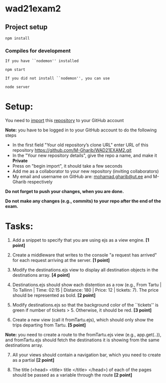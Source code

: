 # wad21exam2

## Project setup
```
npm install
```

### Compiles for development
```
If you have ``nodemon'' installed 

npm start

If you did not install ``nodemon'', you can use

node server 
```

# Setup:

You need to [import](https://docs.github.com/en/github/importing-your-projects-to-github/importing-source-code-to-github/importing-a-repository-with-github-importer)   this [repository](https://github.com/M-Gharib/WAD21EXAM2.git)  to your GitHub account

**Note:** you have to be logged in to your GitHub account to do the following steps

- In the first field "Your old repository’s clone URL" enter URL of this repository https://github.com/M-Gharib/WAD21EXAM2.git
- In the "Your new repository details", give the repo a name, and make it **Private**
- Press on "begin import", it should take a few seconds
- Add me as a collaborator to your new repository (inviting collaborators)
- My email and username on GitHub are: mohamad.gharib@ut.ee and M-Gharib respectively

**Do not forget to push your changes, when you are done.**

**Do not make any changes (e.g., commits) to your repo after the end of the exam.**




# Tasks:

1. Add a snippet to specify that you are using ejs as a view engine. **[1 point]**

2. Create a middleware that writes to the console "a request has arrived" for each request arriving at  the server. **[1 point]**

3. Modify the destinations.ejs view to display all destination objects in the destinations array. **[4 point]**

4. Destinations.ejs should show each distention  as a row (e.g., From Tartu | To Tallinn | Time: 02:15  | Distance: 180 | Price: 12 | tickets: 7). The price should be represented as bold. **[2 point]**

5. Modify destinations.ejs so that the background color of the ``tickets'' is green if number of tickets > 5. Otherwise, it should be red. **[3 point]**

6. Create a new view (call it fromTartu.ejs), which should only show the trips departing from Tartu. **[5 point]**

 **Note:** you need to create a route to the fromTartu.ejs view (e.g., app.get(..)), and fromTartu.ejs  should fetch the destinations it is showing from the same destinations array.

7. All your views should contain a navigation bar, which you need to create as a partial **[2 point]**

8. The title (\<head> \<title> title \</title> \</head>) of each of the pages should be passed as a variable through the route **[2 point]**
